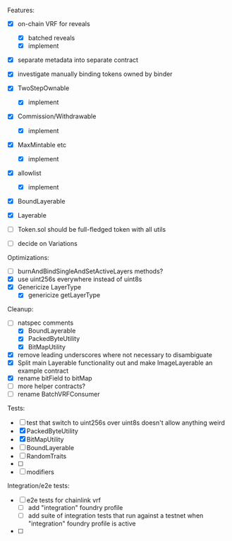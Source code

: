 Features:

- [x] on-chain VRF for reveals
  - [x] batched reveals
  - [x] implement
- [x] separate metadata into separate contract
- [x] investigate manually binding tokens owned by binder
- [x] TwoStepOwnable
  - [x] implement
- [x] Commission/Withdrawable
  - [x] implement
- [x] MaxMintable etc
  - [x] implement
- [x] allowlist
  - [x] implement
- [x] BoundLayerable
- [x] Layerable
- [ ] Token.sol should be full-fledged token with all utils
- [ ] decide on Variations


Optimizations:
- [ ] burnAndBindSingleAndSetActiveLayers methods?
- [x] use uint256s everywhere instead of uint8s
- [x] Genericize LayerType
  - [x] genericize getLayerType

Cleanup:
- [ ] natspec comments
  - [x] BoundLayerable
  - [x] PackedByteUtility
  - [x] BitMapUtility
- [x] remove leading underscores where not necessary to disambiguate
- [x] Split main Layerable functionality out and make ImageLayerable an example contract
- [x] rename bitField to bitMap
- [ ] more helper contracts?
- [ ] rename BatchVRFConsumer

Tests:
- [ ] test that switch to uint256s over uint8s doesn't allow anything weird
- [x] PackedByteUtility
- [x] BitMapUtility
- [ ] BoundLayerable
- [ ] RandomTraits
- [ ] 
- [ ] modifiers

Integration/e2e tests:
- [ ] e2e tests for chainlink vrf
  - [ ] add "integration" foundry profile
  - [ ] add suite of integration tests that run against a testnet when "integration" foundry profile is active
- [ ] 